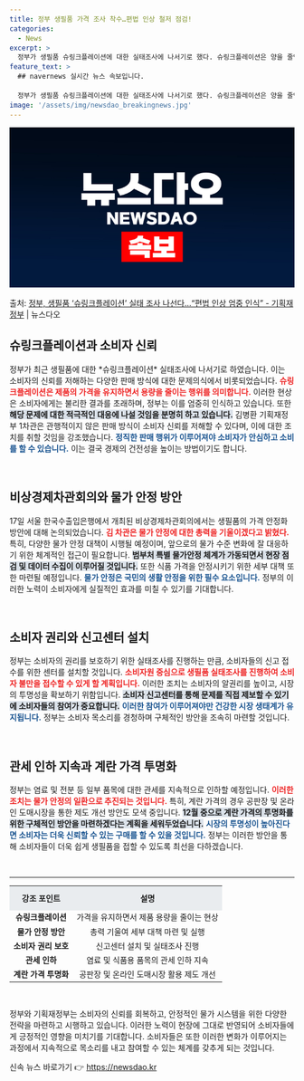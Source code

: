 ```yaml
---
title: 정부 생필품 가격 조사 착수…편법 인상 철저 점검!
categories:
  - News
excerpt: >
  정부가 생필품 슈링크플레이션에 대한 실태조사에 나서기로 했다. 슈링크플레이션은 양을 줄인다는 뜻의 슈링크(s…
feature_text: >
  ## navernews 실시간 뉴스 속보입니다.

  정부가 생필품 슈링크플레이션에 대한 실태조사에 나서기로 했다. 슈링크플레이션은 양을 줄인다는 뜻의 슈링크(s…
image: '/assets/img/newsdao_breakingnews.jpg'
---
```


![뉴스다오 속보](/assets/img/newsdao_breakingnews.jpg)

<p>출처: <a href="https://newsdao.kr/2560" rel="dofollow">정부, 생필품 ‘슈링크플레이션’ 실태 조사 나선다…“편법 인상 엄중 인식” - 기획재정부</a> | 뉴스다오</p>

<h2 data-ke-size="size26">슈링크플레이션과 소비자 신뢰</h2>

<p data-ke-size="size16">정부가 최근 생필품에 대한 *슈링크플레이션* 실태조사에 나서기로 하였습니다. 이는 소비자의 신뢰를 저해하는 다양한 판매 방식에 대한 문제의식에서 비롯되었습니다. <b><span style="color: #ee2323;">슈링크플레이션은 제품의 가격을 유지하면서 용량을 줄이는 행위를 의미합니다.</span></b> 이러한 현상은 소비자에게는 불리한 결과를 초래하며, 정부는 이를 엄중히 인식하고 있습니다. 또한 <b><span style="background-color: #21538527;">해당 문제에 대한 적극적인 대응에 나설 것임을 분명히 하고 있습니다.</span></b> 김병환 기획재정부 1차관은 관행적이지 않은 판매 방식이 소비자 신뢰를 저해할 수 있다며, 이에 대한 조치를 취할 것임을 강조했습니다. <b><span style="color: #1a5490;">정직한 판매 행위가 이루어져야 소비자가 안심하고 소비를 할 수 있습니다.</span></b> 이는 결국 경제의 건전성을 높이는 방법이기도 합니다.</p>

<p data-ke-size="size16">&nbsp;</p>

<h2 data-ke-size="size26">비상경제차관회의와 물가 안정 방안</h2>

<p data-ke-size="size16">17일 서울 한국수출입은행에서 개최된 비상경제차관회의에서는 생필품의 가격 안정화 방안에 대해 논의되었습니다. <b><span style="color: #ee2323;">김 차관은 물가 안정에 대한 총력을 기울이겠다고 밝혔다.</span></b> 특히, 다양한 물가 안정 대책이 시행될 예정이며, 앞으로의 물가 수준 변화에 잘 대응하기 위한 체계적인 접근이 필요합니다. <b><span style="background-color: #21538527;">범부처 특별 물가안정 체계가 가동되면서 현장 점검 및 데이터 수집이 이루어질 것입니다.</span></b> 또한 식품 가격을 안정시키기 위한 세부 대책 또한 마련될 예정입니다. <b><span style="color: #1a5490;">물가 안정은 국민의 생활 안정을 위한 필수 요소입니다.</span></b> 정부의 이러한 노력이 소비자에게 실질적인 효과를 미칠 수 있기를 기대합니다.</p>

<p data-ke-size="size16">&nbsp;</p>

<h2 data-ke-size="size26">소비자 권리와 신고센터 설치</h2>

<p data-ke-size="size16">정부는 소비자의 권리를 보호하기 위한 실태조사를 진행하는 만큼, 소비자들의 신고 접수를 위한 센터를 설치할 것입니다. <b><span style="color: #ee2323;">소비자원 중심으로 생필품 실태조사를 진행하여 소비자 불만을 접수할 수 있게 할 계획입니다.</span></b> 이러한 조치는 소비자의 알권리를 높이고, 시장의 투명성을 확보하기 위함입니다. <b><span style="background-color: #21538527;">소비자 신고센터를 통해 문제를 직접 제보할 수 있기에 소비자들의 참여가 중요합니다.</span></b> <b><span style="color: #1a5490;">이러한 참여가 이루어져야만 건강한 시장 생태계가 유지됩니다.</span></b> 정부는 소비자 목소리를 경청하며 구체적인 방안을 조속히 마련할 것입니다.</p>

<p data-ke-size="size16">&nbsp;</p>

<h2 data-ke-size="size26">관세 인하 지속과 계란 가격 투명화</h2>

<p data-ke-size="size16">정부는 염료 및 전분 등 일부 품목에 대한 관세를 지속적으로 인하할 예정입니다. <b><span style="color: #ee2323;">이러한 조치는 물가 안정의 일환으로 추진되는 것입니다.</span></b> 특히, 계란 가격의 경우 공판장 및 온라인 도매시장을 통한 제도 개선 방안도 모색 중입니다. <b><span style="background-color: #21538527;">12월 중으로 계란 가격의 투명화를 위한 구체적인 방안을 마련하겠다는 계획을 세워두었습니다.</span></b> <b><span style="color: #1a5490;">시장의 투명성이 높아진다면 소비자는 더욱 신뢰할 수 있는 구매를 할 수 있을 것입니다.</span></b> 정부는 이러한 방안을 통해 소비자들이 더욱 쉽게 생필품을 접할 수 있도록 최선을 다하겠습니다.</p>

<p data-ke-size="size16">&nbsp;</p>

<hr />

<table style="width: 100%; border-collapse: collapse;">

<tr style="background-color: #e9ecef;">
<td style="text-align: center; height: 37px;"><b>강조 포인트</b></td>
<td style="text-align: center; height: 37px;"><b>설명</b></td>
</tr>

<tr>
<td style="text-align: center; height: 17px;"><b>슈링크플레이션</b></td>
<td style="text-align: center; height: 17px;">가격을 유지하면서 제품 용량을 줄이는 현상</td>
</tr>

<tr>
<td style="text-align: center; height: 17px;"><b>물가 안정 방안</b></td>
<td style="text-align: center; height: 17px;">총력 기울여 세부 대책 마련 및 실행</td>
</tr>

<tr>
<td style="text-align: center; height: 17px;"><b>소비자 권리 보호</b></td>
<td style="text-align: center; height: 17px;">신고센터 설치 및 실태조사 진행</td>
</tr>

<tr>
<td style="text-align: center; height: 17px;"><b>관세 인하</b></td>
<td style="text-align: center; height: 17px;">염료 및 식품용 품목의 관세 인하 지속</td>
</tr>

<tr>
<td style="text-align: center; height: 17px;"><b>계란 가격 투명화</b></td>
<td style="text-align: center; height: 17px;">공판장 및 온라인 도매시장 활용 제도 개선</td>
</tr>

</table>

<p data-ke-size="size16">&nbsp;</p>

<p data-ke-size="size16">정부와 기획재정부는 소비자의 신뢰를 회복하고, 안정적인 물가 시스템을 위한 다양한 전략을 마련하고 시행하고 있습니다. 이러한 노력이 현장에 그대로 반영되어 소비자들에게 긍정적인 영향을 미치기를 기대합니다. 소비자들은 또한 이러한 변화가 이루어지는 과정에서 지속적으로 목소리를 내고 참여할 수 있는 체계를 갖추게 되는 것입니다.</p> 

신속 뉴스 바로가기 👉 <a href="https://newsdao.kr" rel="dofollow">https://newsdao.kr</a>


